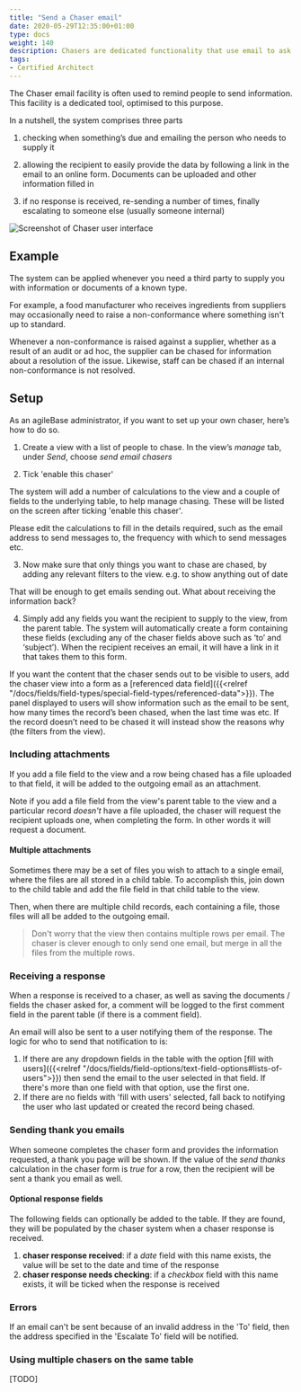 ```yaml
---
title: "Send a Chaser email"
date: 2020-05-29T12:35:00+01:00
type: docs
weight: 140
description: Chasers are dedicated functionality that use email to ask third parties for relevant information
tags:
- Certified Architect
---
```


The Chaser email facility is often used to remind people to send information. This facility is a dedicated tool, optimised to this purpose.

In a nutshell, the system comprises three parts

1) checking when something’s due and emailing the person who needs to supply it

2) allowing the recipient to easily provide the data by following a link in the email to an online form. Documents can be uploaded and other information filled in

3) if no response is received, re-sending a number of times, finally escalating to someone else (usually someone internal)

![Screenshot of Chaser user interface](/chaser2.png)

## Example
The system can be applied whenever you need a third party to supply you with information or documents of a known type.

For example, a food manufacturer who receives ingredients from suppliers may occasionally need to raise a non-conformance where something isn't up to standard.

Whenever a non-conformance is raised against a supplier, whether as a result of an audit or ad hoc, the supplier can be chased for information about a resolution of the issue. Likewise, staff can be chased if an internal non-conformance is not resolved.

## Setup

As an agileBase administrator, if you want to set up your own chaser, here’s how to do so. 

1) Create a view with a list of people to chase. In the view’s _manage_ tab, under _Send_, choose _send email chasers_

2) Tick 'enable this chaser'

The system will add a number of calculations to the view and a couple of fields to the underlying table, to help manage chasing. These will be listed on the screen after ticking 'enable this chaser'.

Please edit the calculations to fill in the details required, such as the email address to send messages to, the frequency with which to send messages etc.

3) Now make sure that only things you want to chase are chased, by adding any relevant filters to the view. e.g. to show anything out of date

That will be enough to get emails sending out. What about receiving the information back?

4) Simply add any fields you want the recipient to supply to the view, from the parent table.
 The system will automatically create a form containing these fields (excluding any of the chaser fields above such as ‘to’ and ‘subject’). When the recipient receives an email, it will have a link in it that takes them to this form.

If you want the content that the chaser sends out to be visible to users, add the chaser view into a form as a [referenced data field]({{<relref "/docs/fields/field-types/special-field-types/referenced-data">}}). The panel displayed to users will show information such as the email to be sent, how many times the record’s been chased, when the last time was etc. If the record doesn’t need to be chased it will instead show the reasons why (the filters from the view).

### Including attachments
If you add a file field to the view and a row being chased has a file uploaded to that field, it will be added to the outgoing email as an attachment.

Note if you add a file field from the view's parent table to the view and a particular record *doesn't* have a file uploaded, the chaser will request the recipient uploads one, when completing the form. In other words it will request a document.

#### Multiple attachments
Sometimes there may be a set of files you wish to attach to a single email, where the files are all stored in a child table. To accomplish this, join down to the child table and add the file field in that child table to the view.

Then, when there are multiple child records, each containing a file, those files will all be added to the outgoing email.

> Don't worry that the view then contains multiple rows per email. The chaser is clever enough to only send one email, but merge in all the files from the multiple rows.

### Receiving a response
When a response is received to a chaser, as well as saving the documents / fields the chaser asked for, a comment will be logged to the first comment field in the parent table (if there is a comment field).

An email will also be sent to a user notifying them of the response. The logic for who to send that notification to is:
1) If there are any dropdown fields in the table with the option [fill with users]({{<relref "/docs/fields/field-options/text-field-options#lists-of-users">}}) then send the email to the user selected in that field. If there's more than one field with that option, use the first one.
2) If there are no fields with 'fill with users' selected, fall back to notifying the user who last updated or created the record being chased.

### Sending thank you emails
When someone completes the chaser form and provides the information requested, a thank you page will be shown. If the value of the *send thanks* calculation in the chaser form is *true* for a row, then the recipient will be sent a thank you email as well.

#### Optional response fields

The following fields can optionally be added to the table. If they are found, they will be populated by the chaser system when a chaser response is received.
1. **chaser response received**: if a *date* field with this name exists, the value will be set to the date and time of the response
2. **chaser response needs checking**: if a *checkbox* field with this name exists, it will be ticked when the response is received

### Errors
If an email can't be sent because of an invalid address in the 'To' field, then the address specified in the 'Escalate To' field will be notified.

### Using multiple chasers on the same table

[TODO]
